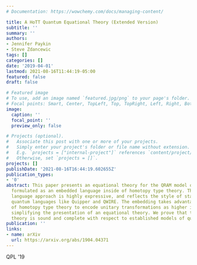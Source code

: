 ```yaml
---
# Documentation: https://wowchemy.com/docs/managing-content/

title: A HoTT Quantum Equational Theory (Extended Version)
subtitle: ''
summary: ''
authors:
- Jennifer Paykin
- Steve Zdancewic
tags: []
categories: []
date: '2019-04-01'
lastmod: 2021-08-16T11:44:19-05:00
featured: false
draft: false

# Featured image
# To use, add an image named `featured.jpg/png` to your page's folder.
# Focal points: Smart, Center, TopLeft, Top, TopRight, Left, Right, BottomLeft, Bottom, BottomRight.
image:
  caption: ''
  focal_point: ''
  preview_only: false

# Projects (optional).
#   Associate this post with one or more of your projects.
#   Simply enter your project's folder or file name without extension.
#   E.g. `projects = ["internal-project"]` references `content/project/deep-learning/index.md`.
#   Otherwise, set `projects = []`.
projects: []
publishDate: '2021-08-16T16:44:19.602655Z'
publication_types:
- '0'
abstract: This paper presents an equational theory for the QRAM model of quantum computation,
  formulated as an embedded language inside of homotopy type theory. The embedded
  language approach is highly expressive, and reflects the style of state-of-the art
  quantum languages like Quipper and QWIRE. The embedding takes advantage of features
  of homotopy type theory to encode unitary transformations as higher inductive paths,
  simplifying the presentation of an equational theory. We prove that this equational
  theory is sound and complete with respect to established models of quantum computation.
publication: ''
links:
- name: arXiv
  url: https://arxiv.org/abs/1904.04371
---
```

QPL '19